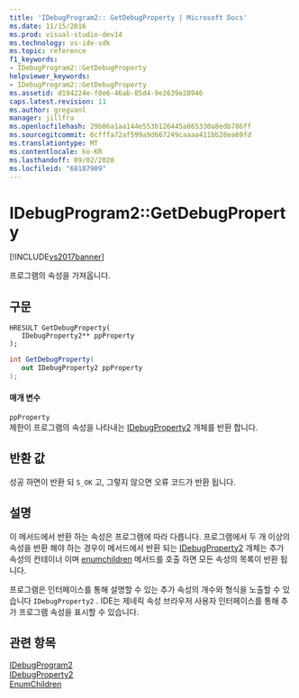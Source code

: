 ```yaml
---
title: 'IDebugProgram2:: GetDebugProperty | Microsoft Docs'
ms.date: 11/15/2016
ms.prod: visual-studio-dev14
ms.technology: vs-ide-sdk
ms.topic: reference
f1_keywords:
- IDebugProgram2::GetDebugProperty
helpviewer_keywords:
- IDebugProgram2::GetDebugProperty
ms.assetid: d194224e-f0e6-46ab-85d4-9e2639e28946
caps.latest.revision: 11
ms.author: gregvanl
manager: jillfra
ms.openlocfilehash: 29b86a1aa144e553b126445a865330a8edb786ff
ms.sourcegitcommit: 6cfffa72af599a9d667249caaaa411bb28ea69fd
ms.translationtype: MT
ms.contentlocale: ko-KR
ms.lasthandoff: 09/02/2020
ms.locfileid: "68187909"
---
```

# <a name="idebugprogram2getdebugproperty"></a>IDebugProgram2::GetDebugProperty
[!INCLUDE[vs2017banner](../../../includes/vs2017banner.md)]

프로그램의 속성을 가져옵니다.  
  
## <a name="syntax"></a>구문  
  
```cpp#  
HRESULT GetDebugProperty(   
   IDebugProperty2** ppProperty  
);  
```  
  
```csharp  
int GetDebugProperty(   
   out IDebugProperty2 ppProperty  
);  
```  
  
#### <a name="parameters"></a>매개 변수  
 `ppProperty`  
 제한이 프로그램의 속성을 나타내는 [IDebugProperty2](../../../extensibility/debugger/reference/idebugproperty2.md) 개체를 반환 합니다.  
  
## <a name="return-value"></a>반환 값  
 성공 하면이 반환 되 `S_OK` 고, 그렇지 않으면 오류 코드가 반환 됩니다.  
  
## <a name="remarks"></a>설명  
 이 메서드에서 반환 하는 속성은 프로그램에 따라 다릅니다. 프로그램에서 두 개 이상의 속성을 반환 해야 하는 경우이 메서드에서 반환 되는 [IDebugProperty2](../../../extensibility/debugger/reference/idebugproperty2.md) 개체는 추가 속성의 컨테이너 이며 [enumchildren](../../../extensibility/debugger/reference/idebugproperty2-enumchildren.md) 메서드를 호출 하면 모든 속성의 목록이 반환 됩니다.  
  
 프로그램은 인터페이스를 통해 설명할 수 있는 추가 속성의 개수와 형식을 노출할 수 있습니다 `IDebugProperty2` . IDE는 제네릭 속성 브라우저 사용자 인터페이스를 통해 추가 프로그램 속성을 표시할 수 있습니다.  
  
## <a name="see-also"></a>관련 항목  
 [IDebugProgram2](../../../extensibility/debugger/reference/idebugprogram2.md)   
 [IDebugProperty2](../../../extensibility/debugger/reference/idebugproperty2.md)   
 [EnumChildren](../../../extensibility/debugger/reference/idebugproperty2-enumchildren.md)
